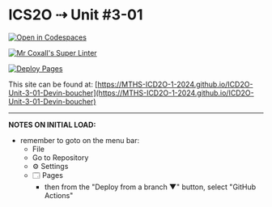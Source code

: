 # ICS2O ⇢ Unit #3-01

[![Open in Codespaces](https://classroom.github.com/assets/launch-codespace-2972f46106e565e64193e422d61a12cf1da4916b45550586e14ef0a7c637dd04.svg)](https://classroom.github.com/open-in-codespaces?assignment_repo_id=18874912)

[![Mr Coxall's Super Linter](https://github.com/MTHS-ICD2O-1-2024/ICD2O-Unit-3-01-Devin-boucher/workflows/Mr%20Coxall's%20Super%20Linter/badge.svg)](https://github.com/MTHS-ICD2O-1-2024/ICD2O-Unit-3-01-Devin-boucher/actions)

[![Deploy Pages](https://github.com/MTHS-ICD2O-1-2024/ICD2O-Unit-3-01-Devin-boucher/workflows/Deploy%20Pages/badge.svg)](https://github.com/MTHS-ICD2O-1-2024/ICD2O-Unit-3-01-Devin-boucher/actions)

This site can be found at: [https://MTHS-ICD2O-1-2024.github.io/ICD2O-Unit-3-01-Devin-boucher](https://MTHS-ICD2O-1-2024.github.io/ICD2O-Unit-3-01-Devin-boucher)

---

**NOTES ON INITIAL LOAD:**
- remember to goto on the menu bar:
  - File
  - Go to Repository
  - ⚙ Settings
  - 🗔 Pages
    - then from the "Deploy from a branch ▼" button, select "GitHub Actions"
